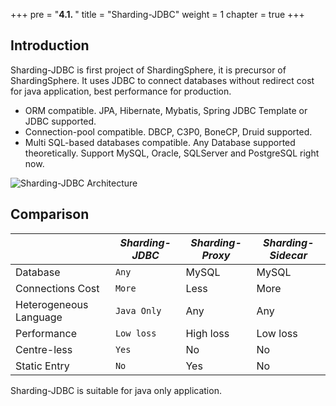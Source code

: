 +++
pre = "<b>4.1. </b>"
title = "Sharding-JDBC"
weight = 1
chapter = true
+++

## Introduction

Sharding-JDBC is first project of ShardingSphere, it is precursor of ShardingSphere.
It uses JDBC to connect databases without redirect cost for java application, best performance for production.

* ORM compatible. JPA, Hibernate, Mybatis, Spring JDBC Template or JDBC supported.
* Connection-pool compatible. DBCP, C3P0, BoneCP, Druid supported.
* Multi SQL-based databases compatible. Any Database supported theoretically. Support MySQL, Oracle, SQLServer and PostgreSQL right now.

![Sharding-JDBC Architecture](http://shardingsphere.jd.com/document/current/img/sharding-jdbc-brief.png)

## Comparison

|                        | *Sharding-JDBC* | *Sharding-Proxy* | *Sharding-Sidecar* |
| ---------------------- | --------------- | ---------------- | ------------------ |
| Database               | `Any`           | MySQL            | MySQL              |
| Connections Cost       | `More`          | Less             | More               |
| Heterogeneous Language | `Java Only`     | Any              | Any                |
| Performance            | `Low loss`      | High loss        | Low loss           |
| Centre-less            | `Yes`           | No               | No                 |
| Static Entry           | `No`            | Yes              | No                 |

Sharding-JDBC is suitable for java only application.
